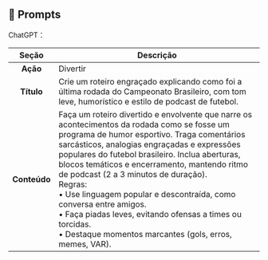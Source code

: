 ## 🧠 Prompts

ChatGPT：

|   Seção  | Descrição                        |
| :------: | --------------------------------- |
|   **Ação**   | Divertir                        |
|  **Título** | Crie um roteiro engraçado explicando como foi a última rodada do Campeonato Brasileiro, com tom leve, humorístico e estilo de podcast de futebol.|
| **Conteúdo** | Faça um roteiro divertido e envolvente que narre os acontecimentos da rodada como se fosse um programa de humor esportivo. Traga comentários sarcásticos, analogias engraçadas e expressões populares do futebol brasileiro. Inclua aberturas, blocos temáticos e encerramento, mantendo ritmo de podcast (2 a 3 minutos de duração).<br>Regras:<br>• Use linguagem popular e descontraída, como conversa entre amigos.<br>• Faça piadas leves, evitando ofensas a times ou torcidas.<br>• Destaque momentos marcantes (gols, erros, memes, VAR).|
